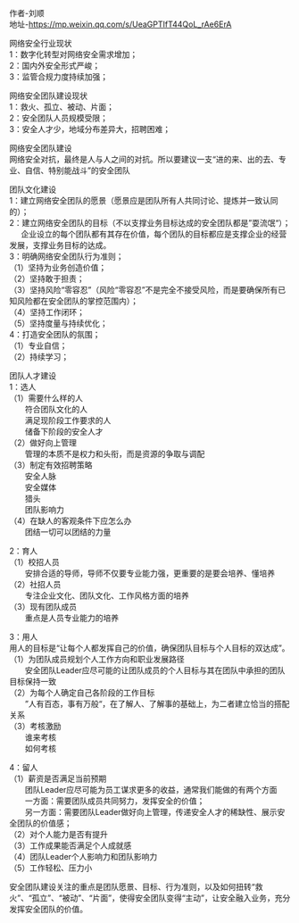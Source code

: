 作者-刘顺  
地址-https://mp.weixin.qq.com/s/UeaGPTIfT44QoL_rAe6ErA

网络安全行业现状  
1：数字化转型对网络安全需求增加；  
2：国内外安全形式严峻；  
3：监管合规力度持续加强；

网络安全团队建设现状  
1：救火、孤立、被动、片面；  
2：安全团队人员规模受限；  
3：安全人才少，地域分布差异大，招聘困难；

网络安全团队建设  
网络安全对抗，最终是人与人之间的对抗。所以要建议一支“进的来、出的去、专业、自信、特别能战斗”的安全团队

团队文化建设  
1：建立网络安全团队的愿景（愿景应是团队所有人共同讨论、提炼并一致认同的）；  
2：建立网络安全团队的目标（不以支撑业务目标达成的安全团队都是”耍流氓“）；  
&emsp;&ensp;企业设立的每个团队都有其存在价值，每个团队的目标都应是支撑企业的经营发展，支撑业务目标的达成。  
3：明确网络安全团队行为准则；  
（1）坚持为业务创造价值；  
（2）坚持敢于担责；  
（3）坚持风险“零容忍”（风险“零容忍”不是完全不接受风险，而是要确保所有已知风险都在安全团队的掌控范围内）；  
（4）坚持工作闭环；  
（5）坚持度量与持续优化；  
4：打造安全团队的氛围；  
（1）专业自信；  
（2）持续学习；  

团队人才建设  
1：选人  
（1）需要什么样的人  
&emsp;&emsp;符合团队文化的人  
&emsp;&emsp;满足现阶段工作要求的人  
&emsp;&emsp;储备下阶段的安全人才  
（2）做好向上管理  
&emsp;&emsp;管理的本质不是权力和头衔，而是资源的争取与调配  
（3）制定有效招聘策略  
&emsp;&emsp;安全人脉  
&emsp;&emsp;安全媒体  
&emsp;&emsp;猎头  
&emsp;&emsp;团队影响力  
（4）在缺人的客观条件下应怎么办  
&emsp;&emsp;团结一切可以团结的力量  

2：育人  
（1）校招人员  
&emsp;&emsp;安排合适的导师，导师不仅要专业能力强，更重要的是要会培养、懂培养  
（2）社招人员  
&emsp;&emsp;专注企业文化、团队文化、工作风格方面的培养  
（3）现有团队成员  
&emsp;&emsp;重点是人员专业能力的培养
	
3：用人  
用人的目标是“让每个人都发挥自己的价值，确保团队目标与个人目标的双达成”。  
（1）为团队成员规划个人工作方向和职业发展路径  
&emsp;&emsp;安全团队Leader应尽可能的让团队成员的个人目标与其在团队中承担的团队目标保持一致  
（2）为每个人确定自己各阶段的工作目标  
&emsp;&emsp;”人有百态，事有万般“，在了解人、了解事的基础上，为二者建立恰当的搭配关系  
（3）考核激励  
&emsp;&emsp;谁来考核  
&emsp;&emsp;如何考核  

4：留人  
（1）薪资是否满足当前预期  
&emsp;&emsp;团队Leader应尽可能为员工谋求更多的收益，通常我们能做的有两个方面  
&emsp;&emsp;一方面：需要团队成员共同努力，发挥安全的价值；  
&emsp;&emsp;另一方面：需要团队Leader做好向上管理，传递安全人才的稀缺性、展示安全团队的价值感；  
（2）对个人能力是否有提升  
（3）工作成果能否满足个人成就感  
（4）团队Leader个人影响力和团队影响力  
（5）工作轻松、压力小  

安全团队建设关注的重点是团队愿景、目标、行为准则，以及如何扭转“救火”、“孤立”、“被动”、“片面”，使得安全团队变得“主动”，让安全融入业务，充分发挥安全团队的价值。
